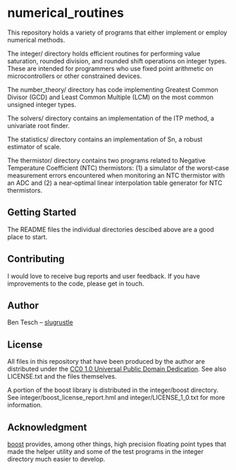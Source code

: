 # numerical\_routines

This repository holds a variety of programs that either implement or employ numerical methods.

The integer/ directory holds efficient routines for performing value saturation, rounded division, and rounded shift operations on integer types. These are intended for programmers who use fixed point arithmetic on microcontrollers or other constrained devices.

The number\_theory/ directory has code implementing Greatest Common Divisor (GCD) and Least Common Multiple (LCM) on the most common unsigned integer types.

The solvers/ directory contains an implementation of the ITP method, a univariate root finder.

The statistics/ directory contains an implementation of Sn, a robust estimator of scale.

The thermistor/ directory contains two programs related to Negative Temperature Coefficient (NTC) thermistors: (1) a simulator of the worst&#x2011;case measurement errors encountered when monitoring an NTC thermistor with an ADC and (2) a near&#x2011;optimal linear interpolation table generator for NTC thermistors.

## Getting Started

The README files the individual directories descibed above are a good place to start.

## Contributing

I would love to receive bug reports and user feedback. If you have improvements to the code, please get in touch.

## Author

Ben Tesch &#x2013; [slugrustle](https://github.com/slugrustle)

## License

All files in this repository that have been produced by the author are distributed under the [CC0 1.0 Universal Public Domain Dedication](https://creativecommons.org/publicdomain/zero/1.0/). See also LICENSE.txt and the files themselves.

A portion of the boost library is distributed in the integer/boost directory. See integer/boost\_license\_report.hml and integer/LICENSE\_1\_0.txt for more information.

## Acknowledgment

[boost](https://www.boost.org/) provides, among other things, high precision floating point types that made the helper utility and some of the test programs in the integer directory much easier to develop.
